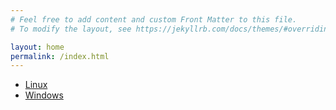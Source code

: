 ```yaml
---
# Feel free to add content and custom Front Matter to this file.
# To modify the layout, see https://jekyllrb.com/docs/themes/#overriding-theme-defaults

layout: home
permalink: /index.html
---
```


<ul>
<li><a href="{{ site.url }}{{site.baseurl}}/linux/">Linux</a></li>
<li><a href="{{ site.url }}{{site.baseurl}}/windows.html">Windows</a></li>
</ul>
